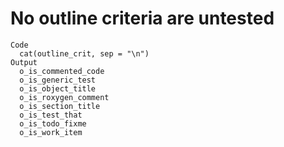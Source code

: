 # No outline criteria are untested

    Code
      cat(outline_crit, sep = "\n")
    Output
      o_is_commented_code
      o_is_generic_test
      o_is_object_title
      o_is_roxygen_comment
      o_is_section_title
      o_is_test_that
      o_is_todo_fixme
      o_is_work_item

